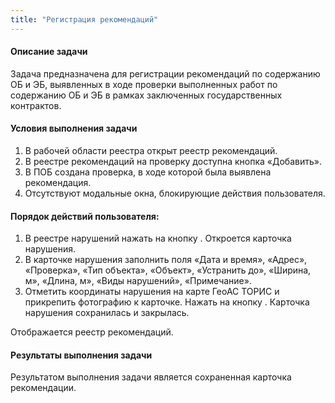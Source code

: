 ```yaml
---
title: "Регистрация рекомендаций"
---
```

#### Описание задачи
Задача предназначена для регистрации рекомендаций по содержанию ОБ и ЭБ, выявленных в ходе проверки выполненных работ по содержанию ОБ и ЭБ в рамках заключенных государственных контрактов.

#### Условия выполнения задачи
1. В рабочей области реестра открыт реестр рекомендаций.
2. В реестре рекомендаций на проверку доступна кнопка «Добавить».
3. В ПОБ создана проверка, в ходе которой была выявлена рекомендация.
4. Отсутствуют модальные окна, блокирующие действия пользователя.

#### Порядок действий пользователя:
1. В реестре нарушений нажать на кнопку . Откроется карточка нарушения.  
2. В карточке нарушения заполнить поля «Дата и время», «Адрес», «Проверка», «Тип объекта», «Объект», «Устранить до», «Ширина, м», «Длина, м», «Виды нарушений», «Примечание».   
3. Отметить координаты нарушения на карте ГеоАС ТОРИС и прикрепить фотографию к карточке. Нажать на кнопку . Карточка нарушения сохранилась и закрылась. 

Отображается реестр рекомендаций.
#### Результаты выполнения задачи  
Результатом выполнения задачи является сохраненная карточка рекомендации.